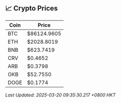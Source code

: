 ## 📈 Crypto Prices

| Coin | Price |
| ---- | ----- |
| BTC | $86124.9605 |
| ETH | $2028.8019 |
| BNB | $623.7419 |
| CRV | $0.4652 |
| ARB | $0.3798 |
| OKB | $52.7550 |
| DOGE | $0.1774 |

_Last Updated: 2025-03-20 09:35:30.217 +0800 HKT_